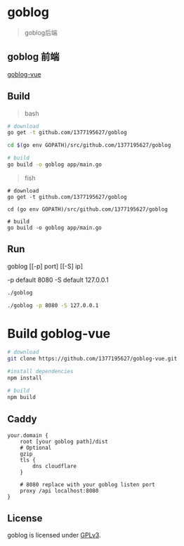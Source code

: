 # goblog

> goblog后端

## goblog 前端

[goblog-vue](https://github.com/1377195627/goblog-vue.git)

## Build

> bash

``` bash
# download
go get -t github.com/1377195627/goblog

cd $(go env GOPATH)/src/github.com/1377195627/goblog

# build
go build -o goblog app/main.go

```

> fish

``` fish
# download
go get -t github.com/1377195627/goblog

cd (go env GOPATH)/src/github.com/1377195627/goblog

# build
go build -o goblog app/main.go

```

## Run

goblog [[-p] port] [[-S] ip]

-p default 8080
-S default 127.0.0.1

``` bash
./goblog
```

``` bash
./goblog -p 8080 -S 127.0.0.1
```

# Build goblog-vue

``` bash
# download
git clone https://github.com/1377195627/goblog-vue.git

#install dependencies
npm install

# build
npm build
```

## Caddy

```
your.domain {
    root [your goblog path]/dist
    # Optional
    gzip
    tls {
	    dns cloudflare
    }

    # 8080 replace with your goblog listen port
    proxy /api localhost:8080
}
```

## License

goblog is licensed under [GPLv3](LICENSE).
